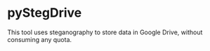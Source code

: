 # pyStegDrive
This tool uses steganography to store data in Google Drive, without consuming any quota.
